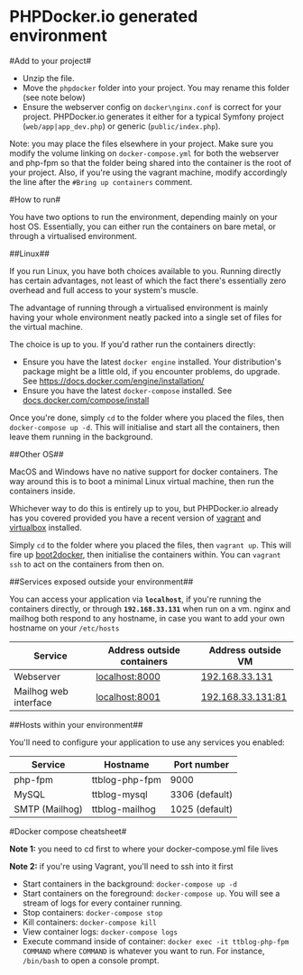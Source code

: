 PHPDocker.io generated environment
==================================

#Add to your project#

  * Unzip the file.
  * Move the `phpdocker` folder into your project. You may rename this folder (see note below)
  * Ensure the webserver config on `docker\nginx.conf` is correct for your project. PHPDocker.io generates it either for a typical Symfony project (`web/app|app_dev.php`) or generic (`public/index.php`).

Note: you may place the files elsewhere in your project. Make sure you modify the volume linking on `docker-compose.yml` for both the webserver and php-fpm so that the folder being shared into the container is the root of your project. Also, if you're using the vagrant machine, modify accordingly the line after the `#Bring up containers` comment.
 
#How to run#

You have two options to run the environment, depending mainly on your host OS. Essentially, you can either run the containers on bare metal, or through a virtualised environment.
 
##Linux##

If you run Linux, you have both choices available to you. Running directly has certain advantages, not least of which the fact there's essentially zero overhead and full access to your system's muscle.

The advantage of running through a virtualised environment is mainly having your whole environment neatly packed into a single set of files for the virtual machine.

The choice is up to you. If you'd rather run the containers directly:

  * Ensure you have the latest `docker engine` installed. Your distribution's package might be a little old, if you encounter problems, do upgrade. See https://docs.docker.com/engine/installation/
  * Ensure you have the latest `docker-compose` installed. See [docs.docker.com/compose/install](https://docs.docker.com/compose/install/)
  
Once you're done, simply `cd` to the folder where you placed the files, then `docker-compose up -d`. This will initialise and start all the containers, then leave them running in the background.
  
##Other OS##

MacOS and Windows have no native support for docker containers. The way around this is to boot a minimal Linux virtual machine, then run the containers inside.

Whichever way to do this is entirely up to you, but PHPDocker.io already has you covered provided you have a recent version of [vagrant](https://www.vagrantup.com/) and [virtualbox](https://www.virtualbox.org/) installed.

Simply `cd` to the folder where you placed the files, then `vagrant up`. This will fire up [boot2docker](http://boot2docker.io/), then initialise the containers within. You can `vagrant ssh` to act on the containers from then on.

##Services exposed outside your environment##

You can access your application via **`localhost`**, if you're running the containers directly, or through **`192.168.33.131`** when run on a vm. nginx and mailhog both respond to any hostname, in case you want to add your own hostname on your `/etc/hosts` 

Service|Address outside containers|Address outside VM
------|---------|-----------
Webserver|[localhost:8000](http://localhost:8000)|[192.168.33.131](http://192.168.33.131)
Mailhog web interface|[localhost:8001](http://localhost:8001)|[192.168.33.131:81](http://192.168.33.131:81)

##Hosts within your environment##

You'll need to configure your application to use any services you enabled:

Service|Hostname|Port number
------|---------|-----------
php-fpm|ttblog-php-fpm|9000
MySQL|ttblog-mysql|3306 (default)
SMTP (Mailhog)|ttblog-mailhog|1025 (default)

#Docker compose cheatsheet#

**Note 1:** you need to cd first to where your docker-compose.yml file lives

**Note 2:** if you're using Vagrant, you'll need to ssh into it first

  * Start containers in the background: `docker-compose up -d`
  * Start containers on the foreground: `docker-compose up`. You will see a stream of logs for every container running.
  * Stop containers: `docker-compose stop`
  * Kill containers: `docker-compose kill`
  * View container logs: `docker-compose logs`
  * Execute command inside of container: `docker exec -it ttblog-php-fpm COMMAND` where `COMMAND` is whatever you want to run. For instance, `/bin/bash` to open a console prompt.
